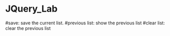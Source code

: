 # JQuery_Lab

#save: save the current list.
#previous list: show the previous list
#clear list: clear the previous list

